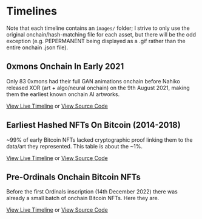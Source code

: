 # Timelines

Note that each timeline contains an `images/` folder; I strive to only use the original onchain/hash-matching file for each asset, but there will be the odd exception (e.g. PEPERMANENT being displayed as a .gif rather than the entire onchain .json file).

## 0xmons Onchain In Early 2021

Only 83 0xmons had their full GAN animations onchain before Nahiko released XOR (art + algo/neural onchain) on the 9th August 2021, making them the earliest known onchain AI artworks.

[View Live Timeline](https://dsgriffin.github.io/early-nfts/timelines/0xmons-onchain-in-early-2021/) or [View Source Code](https://github.com/dsgriffin/early-nfts/tree/main/timelines/0xmons-onchain-in-early-2021)

## Earliest Hashed NFTs On Bitcoin (2014-2018)

~99% of early Bitcoin NFTs lacked cryptographic proof linking them to the data/art they represented. This table is about the ~1%.

[View Live Timeline](https://dsgriffin.github.io/early-nfts/timelines/earliest-hashed-nfts-on-bitcoin/) or [View Source Code](https://github.com/dsgriffin/early-nfts/tree/main/timelines/earliest-hashed-nfts-on-bitcoin)

## Pre-Ordinals Onchain Bitcoin NFTs

Before the first Ordinals inscription (14th December 2022) there was already a small batch of onchain Bitcoin NFTs. Here they are.

[View Live Timeline](https://dsgriffin.github.io/early-nfts/timelines/pre-ordinals-onchain-bitcoin-nfts/) or [View Source Code](https://github.com/dsgriffin/early-nfts/tree/main/timelines/pre-ordinals-onchain-bitcoin-nfts)
